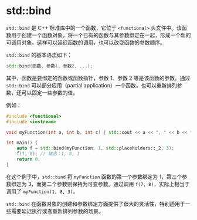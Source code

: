 # std::bind

`std::bind` 是 C++ 标准库中的一个函数，它位于 `<functional>` 头文件中。该函数用于创建一个函数对象，将一个已有的函数与其参数绑定在一起，形成一个新的可调用对象。这样可以延迟函数的调用，也可以改变函数的参数顺序。

`std::bind` 的基本语法如下：

```cpp
std::bind(函数, 参数1, 参数2, ...);
```

其中，函数是要绑定的函数或函数指针，参数 1、参数 2 等是该函数的参数。通过 `std::bind` 可以部分应用（partial application）一个函数，也可以重新排列参数，还可以固定一些参数的值。

例如：

```cpp
#include <functional>
#include <iostream>

void myFunction(int a, int b, int c) { std::cout << a << ", " << b << ", " << c << std::endl; }

int main() {
    auto f = std::bind(myFunction, 1, std::placeholders::_2, 3);
    f(7, 8); // 输出：1, 8, 3
    return 0;
}
```

在这个例子中，`std::bind` 将 `myFunction` 函数的第一个参数绑定为 1，第三个参数绑定为 3，而第二个参数则保持为可变参数。通过调用 `f(7, 8)`，实际上相当于调用了 `myFunction(1, 8, 3)`。

`std::bind` 在函数对象的创建和参数绑定方面提供了很大的灵活性，特别适用于一些需要延迟执行或者重新排列参数的场景。
